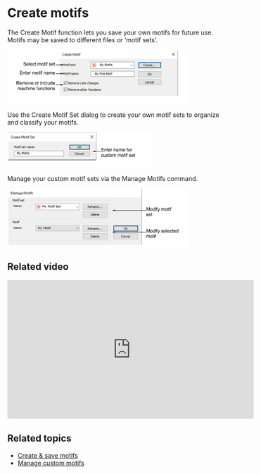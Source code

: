 # Create motifs

The Create Motif function lets you save your own motifs for future use. Motifs may be saved to different files or ‘motif sets’.

![CreateMotif.png](assets/CreateMotif.png)

Use the Create Motif Set dialog to create your own motif sets to organize and classify your motifs.

![CreateMotifSet.png](assets/CreateMotifSet.png)

Manage your custom motif sets via the Manage Motifs command.

![ManageMotifs.png](assets/ManageMotifs.png)

## Related video

<iframe src="https://www.youtube.com/embed/OMMcuG8Kdq0" frameborder="0" 
		 allow="accelerometer; autoplay; encrypted-media; gyroscope; picture-in-picture" 
		 allowfullscreen="" style="width: 560px; height: 315px;">
<p>&#160;</p>
</iframe>

## Related topics

- [Create & save motifs](../../Decorative/motifs/Create_save_motifs)
- [Manage custom motifs](../../Decorative/motifs/Manage_custom_motifs)
